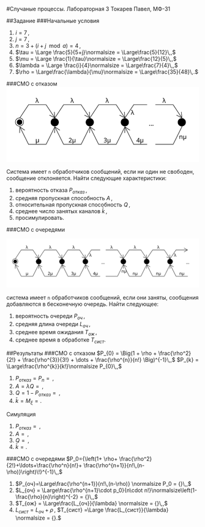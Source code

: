 #Случаные процессы. Лабораторная 3
Токарев Павел, МФ-31

##Задание
###Начальные условия
1. $i = 7\,,$
2. $j = 7\,,$
3. $n = 3 + (i+j \mod{a}) = 4\,,$
4. $\tau = \Large \frac{5}{5+j}\normalsize = \Large\frac{5}{12}\,,$
5. $\mu = \Large \frac{1}{\tau}\normalsize = \Large\frac{12}{5}\,,$
6. $\lambda = \Large \frac{i}{4}\normalsize = \Large\frac{7}{4}\,,$
7. $\rho = \Large\frac{\lambda}{\mu}\normalsize = \Large\frac{35}{48}\,.$

###СМО с отказом
![QS with Refuse](./qs_refuse.svg)

Система имеет `n` обработчиков сообщений, если ни один не свободен, сообщение отклоняется.
Найти следующие характеристики:
1. вероятность отказа $P_{отказ}\,,$
2. средняя пропускная способность $A\,,$
3. относительная пропускная способность $Q\,,$
4. среднее число занятых каналов $\bar{k}\,,$
5. просимулировать.

###СМО с очередями

![QS with Queue](./qs_queue.svg)

система имеет `n` обработчиков сообщений, если они заняты, сообщения добавляются в бесконечную очередь.
Найти следующее:
1. вероятность очереди $P_{оч}\,,$
2. средняя длина очереди $L_{оч}\,,$
3. среднее время ожидания $T_{ож}\,,$
4. среднее время в обработке $T_{сист}.$

##Результаты
###СМО с отказом
$P_{0} = \Big(1 + \rho + \frac{\rho^2}{2!} + \frac{\rho^{3}}{3!} + \dots + \frac{\rho^{n}}{n!} \Big)^{-1}\,,$
 $P_{k} = \Large\frac{\rho^{k}}{k!}\normalsize P_{0}\,,$
1. $P_{отказ} = P_{n} = {}\,,$
2. $A = \lambda Q = {}\,,$
3. $Q = 1 - P_{отказ} = {}\,,$
4. $\bar{k} = M_{\xi} = {}.$

Симуляция
1. $P_{отказ} = {}\,,$
2. $A = {}\,,$
3. $Q = {}\,,$
4. $\bar{k} = {}.$

###СМО с очередями
$P_0={\left(1+ \rho+ \frac{\rho^2}{2!}+\ldots+\frac{\rho^n}{n!}+ \frac{\rho^{n+1}}{n!\,(n-\rho)}\right)\!}^{-1}\,,$
1. $P_{оч}=\Large\frac{\rho^{n+1}}{n!\,(n-\rho)} \normalsize P_0 = {}\,,$
2. $L_{оч} = \Large\frac{\rho^{n+1}\cdot p_0}{n\cdot n!}\normalsize\left(1-\frac{\rho}{n}\right)^{-2} = {}\,,$
3. $T_{ож} = \Large\frac{L_{оч}}{\lambda} \normalsize = {}\,,$
4. $L_{сист}= L_{оч}+\rho\,,$
   $T_{сист} =\Large \frac{L_{сист}}{\lambda} \normalsize = {}.$